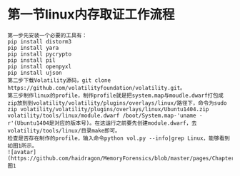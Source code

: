 # 第一节linux内存取证工作流程
	第一步先安装一个必要的工具有：
	pip install distorm3
	pip install yara
	pip install pycrypto
	pip install pil
	pip install openpyxl
	pip install ujson
	第二步下载Volatility源码，git clone https://github.com/volatilityfoundation/volatility.git。
	第三步制作linux的profile，制作profile就是把system.map与moudle.dwarf打包成zip放到到volatility/volatility/plugins/overlays/linux/路径下，命令为sudo zip volatility/volatility/plugins/overlays/linux/Ubuntu1404.zip volatility/tools/linux/module.dwarf /boot/System.map-'uname -r'(Ubuntu1404是对应的版本号)。在这运行之前要先创建module.dwarf，去volatility/tools/linux/目录make即可。
	检查是否存在制作的profile，输入命令python vol.py --info|grep Linux，能够看到如图1所示。
	![avatar](https://github.com/haidragon/MemoryForensics/blob/master/pages/Chapter1/page1/images/LinuxUbuntu1404x64.png)
	图1

